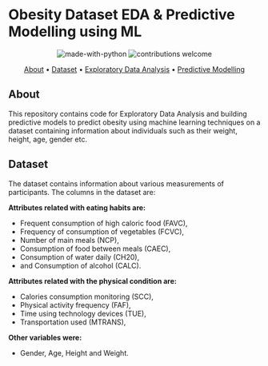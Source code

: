 Obesity Dataset EDA & Predictive Modelling using ML
===================================================

<p align="center">
  <img src="https://img.shields.io/badge/Made%20with-Python-1f425f.svg" alt="made-with-python">
  <img src="https://img.shields.io/badge/contributions-welcome-brightgreen.svg?style=flat" alt="contributions welcome">
</p>

<p align="center">
  <a href="#about">About</a> •
  <a href="#dataset">Dataset</a> •
  <a href="#similarity-algorithms">Exploratory Data Analysis</a> •
  <a href="#similarity-algorithms">Predictive Modelling</a> 
</p>


About
-----

This repository contains code for Exploratory Data Analysis and building predictive models to predict obesity using machine learning techniques on a dataset containing information about individuals such as their weight, height, age, gender etc.

Dataset
-------

The dataset contains information about various measurements of participants. The columns in the dataset are:

**Attributes related with eating habits are:**

- Frequent consumption of high caloric food (FAVC),
- Frequency of consumption of vegetables (FCVC),
- Number of main meals (NCP),
- Consumption of food between meals (CAEC),
- Consumption of water daily (CH20),
- and Consumption of alcohol (CALC).

**Attributes related with the physical condition are:**

- Calories consumption monitoring (SCC),
- Physical activity frequency (FAF),
- Time using technology devices (TUE),
- Transportation used (MTRANS),

**Other variables were:**

- Gender, Age, Height and Weight.




